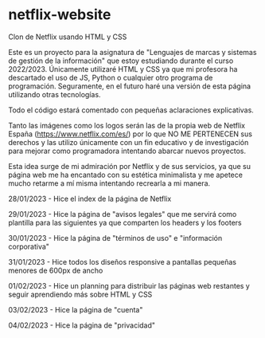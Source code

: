 # netflix-website
Clon de Netflix usando HTML y CSS

Este es un proyecto para la asignatura de "Lenguajes de marcas y sistemas de gestión de la información" que estoy estudiando durante el curso 2022/2023. Únicamente utilizaré HTML y CSS ya que mi profesora ha descartado el uso de JS, Python o cualquier otro programa de programación. Seguramente, en el futuro haré una versión de esta página utilizando otras tecnologías.

Todo el código estará comentado con pequeñas aclaraciones explicativas. 

Tanto las imágenes como los logos serán las de la propia web de Netflix España (https://www.netflix.com/es/) por lo que NO ME PERTENECEN sus derechos y las utilizo únicamente con un fin educativo y de investigación para mejorar como programadora intentando abarcar nuevos proyectos.

Esta idea surge de mi admiración por Netflix y de sus servicios, ya que su página web me ha encantado con su estética minimalista y me apetece mucho retarme a mí misma intentando recrearla a mi manera.

28/01/2023 - Hice el index de la página de Netflix

29/01/2023 - Hice la página de "avisos legales" que me servirá como plantilla para las siguientes ya que comparten los headers y los footers

30/01/2023 - Hice la página de "términos de uso" e "información corporativa"

31/01/2023 - Hice todos los diseños responsive a pantallas pequeñas menores de 600px de ancho

01/02/2023 - Hice un planning para distribuir las páginas web restantes y seguir aprendiendo más sobre HTML y CSS

03/02/2023 - Hice la página de "cuenta"

04/02/2023 - Hice la página de "privacidad"

